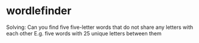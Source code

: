 # wordlefinder
Solving: Can you find five five-letter words that do not share any letters with each other E.g. five words with 25 unique letters between them
